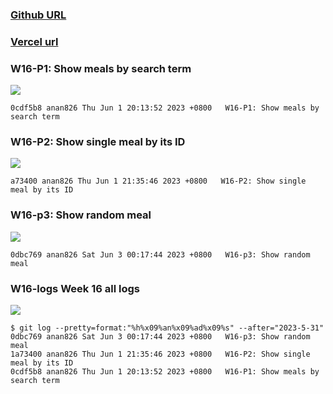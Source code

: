 ### [Github URL](https://github.com/anan826/1112-1N-js-demo-211410658.git)

### [Vercel url](https://1112-1-n-js-demo-211410658.vercel.app/)

### W16-P1: Show meals by search term

![](https://slyliryvslfzxeqslixp.supabase.co/storage/v1/object/public/demo-58/md_1N_img/w16-p1.png)

```
0cdf5b8 anan826 Thu Jun 1 20:13:52 2023 +0800   W16-P1: Show meals by search term
```

### W16-P2: Show single meal by its ID

![](https://slyliryvslfzxeqslixp.supabase.co/storage/v1/object/public/demo-58/md_1N_img/w16-p2.png)

```
a73400 anan826 Thu Jun 1 21:35:46 2023 +0800   W16-P2: Show single meal by its ID
```

### W16-p3: Show random meal

![](https://slyliryvslfzxeqslixp.supabase.co/storage/v1/object/public/demo-58/md_1N_img/w16-p3.png)

```
0dbc769 anan826 Sat Jun 3 00:17:44 2023 +0800   W16-p3: Show random meal
```

### W16-logs Week 16 all logs

![](https://slyliryvslfzxeqslixp.supabase.co/storage/v1/object/public/demo-58/md_1N_img/w16-logs.png)

```
$ git log --pretty=format:"%h%x09%an%x09%ad%x09%s" --after="2023-5-31"
0dbc769 anan826 Sat Jun 3 00:17:44 2023 +0800   W16-p3: Show random meal
1a73400 anan826 Thu Jun 1 21:35:46 2023 +0800   W16-P2: Show single meal by its ID
0cdf5b8 anan826 Thu Jun 1 20:13:52 2023 +0800   W16-P1: Show meals by search term
```
